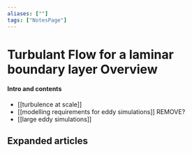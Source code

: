 ```yaml
---
aliases: [""]
tags: ["NotesPage"]
---
```


# Turbulant Flow for a laminar boundary layer Overview

#### Intro and contents
- [[turbulence at scale]]
- [[modelling requirements for eddy simulations]] REMOVE?
- [[large eddy simulations]]


## Expanded articles
